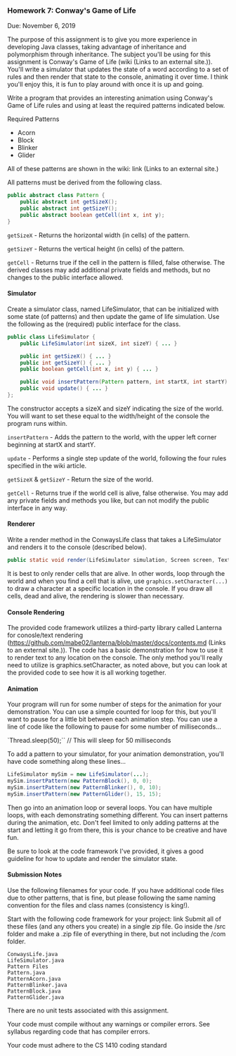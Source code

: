 ### Homework 7: Conway's Game of Life
Due: November 6, 2019

The purpose of this assignment is to give you more experience in developing Java classes, taking advantage of inheritance and polymorphism through inheritance.  The subject you'll be using for this assignment is Conway's Game of Life (wiki (Links to an external site.)).  You'll write a simulator that updates the state of a word according to a set of rules and then render that state to the console, animating it over time.  I think you'll enjoy this, it is fun to play around with once it is up and going.

Write a program that provides an interesting animation using Conway's Game of Life rules and using at least the required patterns indicated below.

Required Patterns
- Acorn
- Block
- Blinker
- Glider

All of these patterns are shown in the wiki: link (Links to an external site.)

All patterns must be derived from the following class.

```java
public abstract class Pattern {
    public abstract int getSizeX();
    public abstract int getSizeY();
    public abstract boolean getCell(int x, int y);
}
```

`getSizeX` - Returns the horizontal width (in cells) of the pattern.

`getSizeY` - Returns the vertical height (in cells) of the pattern.

`getCell` - Returns true if the cell in the pattern is filled, false otherwise.
The derived classes may add additional private fields and methods, but no changes to the public interface allowed.

#### Simulator
Create a simulator class, named LifeSimulator, that can be initialized with some state (of patterns) and then update the game of life simulation.  Use the following as the (required) public interface for the class.

```java
public class LifeSimulator {
    public LifeSimulator(int sizeX, int sizeY) { ... }

    public int getSizeX() { ... }
    public int getSizeY() { ... }
    public boolean getCell(int x, int y) { ... }

    public void insertPattern(Pattern pattern, int startX, int startY) { ... }
    public void update() { ... }
};
```

The constructor accepts a sizeX and sizeY indicating the size of the world.  You will want to set these equal to the width/height of the console the program runs within.

`insertPattern` - Adds the pattern to the world, with the upper left corner beginning at startX and startY.

`update` - Performs a single step update of the world, following the four rules specified in the wiki article.

`getSizeX` & `getSizeY` - Return the size of the world.

`getCell` - Returns true if the world cell is alive, false otherwise.
You may add any private fields and methods you like, but can not modify the public interface in any way.

#### Renderer
Write a render method in the ConwaysLife class that takes a LifeSimulator and renders it to the console (described below).

```java
public static void render(LifeSimulator simulation, Screen screen, TextGraphics graphics) { ... }
```

It is best to only render cells that are alive.  In other words, loop through the world and when you find a cell that is alive, use `graphics.setCharacter(...)` to draw a character at a specific location in the console. If you draw all cells, dead and alive, the rendering is slower than necessary.

#### Console Rendering
The provided code framework utilizes a third-party library called Lanterna for conosle/text rendering (https://github.com/mabe02/lanterna/blob/master/docs/contents.md (Links to an external site.)).  The code has a basic demonstration for how to use it to render text to any location on the console.  The only method you'll really need to utilize is graphics.setCharacter, as noted above, but you can look at the provided code to see how it is all working together.

#### Animation
Your program will run for some number of steps for the animation for your demonstration.  You can use a simple counted for loop for this, but you'll want to pause for a little bit between each animation step.  You can use a line of code like the following to pause for some number of milliseconds...

`Thread.sleep(50);`` // This will sleep for 50 milliseconds

To add a pattern to your simulator, for your animation demonstration, you'll have code something along these lines...

```java
LifeSimulator mySim = new LifeSimulator(...);
mySim.insertPattern(new PatternBlock(), 0, 0);
mySim.insertPattern(new PatternBlinker(), 0, 10);
mySim.insertPattern(new PatternGlider(), 15, 15);
```

Then go into an animation loop or several loops.  You can have multiple loops, with each demonstrating something different.  You can insert patterns during the animation, etc.  Don't feel limited to only adding patterns at the start and letting it go from there, this is your chance to be creative and have fun.

Be sure to look at the code framework I've provided, it gives a good guideline for how to update and render the simulator state.

#### Submission Notes
Use the following filenames for your code.  If you have additional code files due to other patterns, that is fine, but please following the same naming convention for the files and class names (consistency is king!).

Start with the following code framework for your project: link
Submit all of these files (and any others you create) in a single zip file.  Go inside the /src folder and make a .zip file of everything in there, but not including the /com folder.
```
ConwaysLife.java
LifeSimulator.java
Pattern Files
Pattern.java
PatternAcorn.java
PatternBlinker.java
PatternBlock.java
PatternGlider.java
```

There are no unit tests associated with this assignment.

Your code must compile without any warnings or compiler errors.  See syllabus regarding code that has compiler errors.

Your code must adhere to the CS 1410 coding standard
